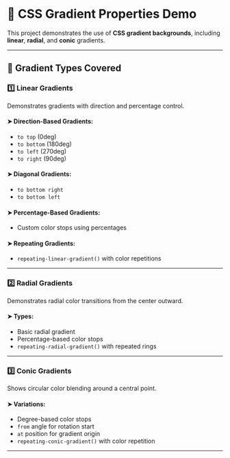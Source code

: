 # 🎨 CSS Gradient Properties Demo

This project demonstrates the use of **CSS gradient backgrounds**, including **linear**, **radial**, and **conic** gradients.

---

## 🌈 Gradient Types Covered

### 1️⃣ Linear Gradients
Demonstrates gradients with direction and percentage control.

#### ➤ Direction-Based Gradients:
- `to top` (0deg)
- `to bottom` (180deg)
- `to left` (270deg)
- `to right` (90deg)

#### ➤ Diagonal Gradients:
- `to bottom right`
- `to bottom left`

#### ➤ Percentage-Based Gradients:
- Custom color stops using percentages

#### ➤ Repeating Gradients:
- `repeating-linear-gradient()` with color repetitions

---

### 2️⃣ Radial Gradients
Demonstrates radial color transitions from the center outward.

#### ➤ Types:
- Basic radial gradient
- Percentage-based color stops
- `repeating-radial-gradient()` with repeated rings

---

### 3️⃣ Conic Gradients
Shows circular color blending around a central point.

#### ➤ Variations:
- Degree-based color stops
- `from` angle for rotation start
- `at` position for gradient origin
- `repeating-conic-gradient()` with color repetition

---

